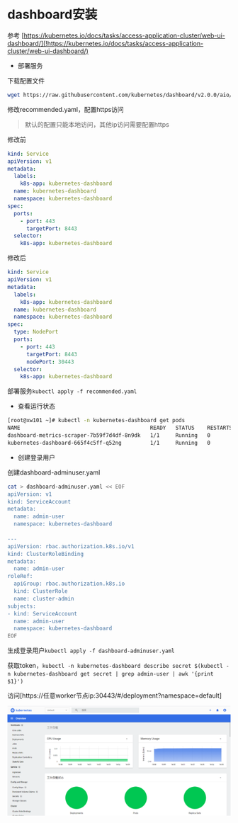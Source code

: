 # dashboard安装

参考 [https://kubernetes.io/docs/tasks/access-application-cluster/web-ui-dashboard/](!https://kubernetes.io/docs/tasks/access-application-cluster/web-ui-dashboard/)

- 部署服务

下载配置文件

```bash
wget https://raw.githubusercontent.com/kubernetes/dashboard/v2.0.0/aio/deploy/recommended.yaml
```

修改recommended.yaml，配置https访问
> 默认的配置只能本地访问，其他ip访问需要配置https

修改前

```yaml
kind: Service
apiVersion: v1
metadata:
  labels:
    k8s-app: kubernetes-dashboard
  name: kubernetes-dashboard
  namespace: kubernetes-dashboard
spec:
  ports:
    - port: 443
      targetPort: 8443
  selector:
    k8s-app: kubernetes-dashboard
```

修改后

```yaml
kind: Service
apiVersion: v1
metadata:
  labels:
    k8s-app: kubernetes-dashboard
  name: kubernetes-dashboard
  namespace: kubernetes-dashboard
spec:
  type: NodePort
  ports:
    - port: 443
      targetPort: 8443
      nodePort: 30443
  selector:
    k8s-app: kubernetes-dashboard
```

部署服务`kubectl apply -f recommended.yaml`

- 查看运行状态

```bash
[root@xw101 ~]# kubectl -n kubernetes-dashboard get pods
NAME                                         READY   STATUS    RESTARTS   AGE
dashboard-metrics-scraper-7b59f7d4df-8n9dk   1/1     Running   0          14m
kubernetes-dashboard-665f4c5ff-q52ng         1/1     Running   0          14m
```

- 创建登录用户

创建dashboard-adminuser.yaml

```bash
cat > dashboard-adminuser.yaml << EOF
apiVersion: v1
kind: ServiceAccount
metadata:
  name: admin-user
  namespace: kubernetes-dashboard

---
apiVersion: rbac.authorization.k8s.io/v1
kind: ClusterRoleBinding
metadata:
  name: admin-user
roleRef:
  apiGroup: rbac.authorization.k8s.io
  kind: ClusterRole
  name: cluster-admin
subjects:
- kind: ServiceAccount
  name: admin-user
  namespace: kubernetes-dashboard  
EOF
```

生成登录用户`kubectl apply -f dashboard-adminuser.yaml`

获取token，`kubectl -n kubernetes-dashboard describe secret $(kubectl -n kubernetes-dashboard get secret | grep admin-user | awk '{print $1}')`

访问[https://任意worker节点ip:30443/#/deployment?namespace=default]

![t1](./dashboard1.png)

